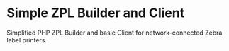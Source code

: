 # Simple ZPL Builder and Client
Simplified PHP ZPL Builder and basic Client for network-connected Zebra label printers.
